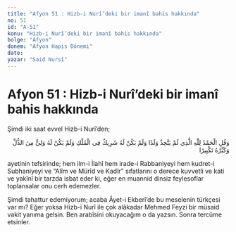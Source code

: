 ```yaml
---
title: "Afyon 51 : Hizb-i Nurî’deki bir imanî bahis hakkında"
no: 51
id: "A-51"
konu: "Hizb-i Nurî’deki bir imanî bahis hakkında"
bolge: "Afyon"
donem: "Afyon Hapis Dönemi"
date: 
yazar: "Said Nursî"
---
```


# Afyon 51 : Hizb-i Nurî’deki bir imanî bahis hakkında

Şimdi iki saat evvel Hizb-i Nurî’den;

<p class="arabic" dir="rtl" title="Meal: “‘Hamd, çocuk edinmeyen, mülkte ortağı olmayan, zillet ve acizliğin gerektirdiği bir yardımcıya ihtiyacı bulunmayan Allah'a mahsustur’ de ve Onu tekbir ile yücelt.” [İsrâ Sûresi, 17:111]">وَقُلِ الْحَمْدُ لِلّٰهِ الَّذِي لَمْ يَتَّخِذْ وَلَدًا وَلَمْ يَكُنْ لَهُ شَرِيكٌ فِي الْمُلْكِ وَلَمْ يَكُنْ لَهُ وَلِيٌّ مِنَ الذُّلِّ وَكَبِّرْهُ تَكْبِيرًا</p>

ayetinin tefsirinde; hem ilm-i İlahî hem irade-i Rabbaniyeyi hem kudret-i Subhaniyeyi ve “Alîm ve Mürîd ve Kadîr” sıfatlarını o derece kuvvetli ve kati ve yakînî bir tarzda isbat eder ki, eğer en muannid dinsiz feylesoflar toplansalar onu cerh edemezler.

Şimdi tahattur edemiyorum; acaba Âyet-i Ekberî’de bu meselenin türkçesi var mı? Eğer yoksa Hizb-i Nurî ile çok alâkadar Mehmed Feyzi bir müsaid vakit yanıma gelsin. Ben arabîsini okuyacağım o da yazsın. Sonra tercüme etsinler.
